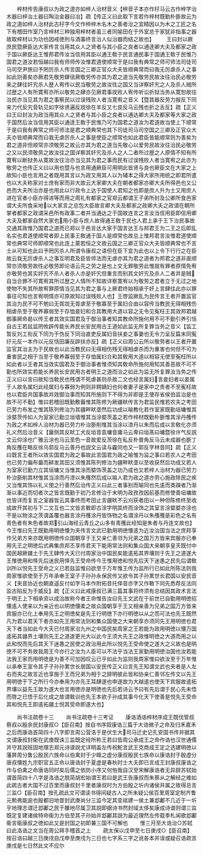 <!-- { "loadSidebar": true } -->
　　梓材传告康叔以为政之道亦如梓人治材音义【梓音子本亦作杍马云古作梓字治木器曰梓治土器曰陶治金器曰冶】疏【传正义曰此取下言若作梓材既勤朴斵故云为政之道如梓人治材此古杍字今文作梓梓木名木之善者治之宜精因以为木之工匠之名下有稽田作室乃言梓材三种独用梓材者虽三者同喻田在于外室总于家犹非指事之器故取梓材以为功也因戒徳刑与酒事终言治人似治器而结之故也】
　　王曰封以厥庶民暨厥臣达大家传言当用其众人之贤者与其小臣之良者以通逹卿大夫及都家之政于国以厥臣达王惟邦君传汝当信用其臣以通王敎于民言通民事于国通王敎于民惟乃国君之道汝若恒越曰我有师师传汝惟君道使顺常于是曰我有典常之师可师法司徒司马司空尹旅曰予罔厉杀人传言国之三卿正官众大夫皆顺典常而曰我无厉虐杀人之事如此则善矣亦厥君先敬劳肆徂厥敬劳传亦其为君之道当先敬劳民故汝往治民必敬劳来之肆往奸宄杀人歴人宥传以民当敬劳之故汝徃之国又当详察奸宄之人及杀人贼所过歴之人有所寛宥亦所以敬劳之肆亦见厥君事戕败人宥传听讼折狱当务从寛恕故往治民亦当见其为君之事察民以过误残败人者当寛宥之音义【暨其器反劳力报反下同来力代反宄音轨见如字徐贤遍反戕徐在羊反又七良反马云残也折之舌反】疏【正义曰王曰封汝为政当用其众人之贤者与其小臣之良者以通达卿大夫及都家等大家之政于国然后汝当信用其臣以通逹王敎于民惟乃可为国君之道汝为君道故当使上下顺常于是曰我有典常之师可师法是君之顺典常也其下司徒司马司空国之三卿及正官众大夫亦皆顺典常而曰我无虐厉杀人之事是使臣之顺常也如此君臣皆能顺常则为善矣为君之道非但顺常亦须敬劳之故云亦其为君之道当先敬心以爱劳民故汝往治民必敬劳之又以民须敬劳之故汝往之国详察其奸宄及杀人之人二者所过歴之人原情不知有所寛宥以断狱务从寛故汝往治亦当见其为君之事而民有过误残败人者当寛宥之此亦为敬劳之也传正义曰以用也暨与也言用通厥臣可用明此皆贤与良也厥臣文在大家之上故知小臣也言用之者既用其言以为政又用其人以为辅本之得大家所用统之即君所遣也以大夫称家对士庶有家而非大故云大家卿大夫在朝者都家亦卿大夫所得邑也又公邑而大夫所治亦是也用此以行政令上达于国使人君知之也即是庶人升为士又用庶人进在官者小臣亦得进等而用之周礼有都家之官郑云都谓王子弟所封及公卿所食邑家谓大夫所食采地以大家言之总包大臣故言卿大夫及都家之政卿大夫之政谓在朝所掌者都家之政谓采邑所有政事二者并当通达之于国故连言之言汝当信用臣即信用卿大夫及都家自然大家也用小臣与庶人故得通王敎于民也人君上承于王下治民事故交通其政惟乃国君之道而已郑以于邑言达大家于国言达王与邦君王为二王之后即乱名实也君道使顺常者即上民事王敎通于国人是顺常也故总上惟邦君言汝惟君道使顺常也典常可师即顺常也此连上蒙若恒之文故云国之三卿正官众大夫皆顺典常也不言士从可知也此曰予罔厉杀人所谓令康叔之语但在臣下宜为此也以上令下行行之在臣故云我无厉虐杀人之事互明君及臣皆师法而无虐亦其为君之道者为邦君之道非直顺常亦须敬劳故徃必敬劳即论语云先之劳之是也上文无罪敬劳此惟就有罪者原情免宥亦敬劳也其实奸宄不杀人者杀人亦是奸宄但重言而别其文奸宄及杀人二者并是贼自当合罪不可寛宥其所过歴之人情所不知故详察寛宥以为敬劳之君者立于无过之地使物不失其所故宥罪原情当见其为君之事与上厥君终始相承于奸上言肆往此亦以罪事往可知也言宥明情亦可原故知过误残败人也】王啓监厥乱为民传言王者开置监官其治为民不可不勉曰无胥戕无胥虐至于敬寡至于属妇合由以容传当教民无得相残伤相虐杀至于敬养寡弱至于存恤妾妇和合其教用大道以容之无令见寃枉王其效邦君越御事厥命曷以传王者其效实国君及于御治事者知其教命所施何用不可不勤引养引恬自古王若兹监罔攸辟传能长养民长安民用古王道如此监无所复罪当务之音义【监工暂反刘工衔反下同为于伪反下同治直吏反属妇音扶妾之事妻也无令力呈反篇末同寃纡元反一本作以元反恬田廉反辟扶亦反】疏【正义曰周公云所以敬劳者以王者开置监官其治主为于民故也以此当教民曰无得相伤残无得相虐杀而为重害也何但不可为重害民之相于当至于敬养寡弱至于存恤属妇合和其敎用大道以相容无使至寃枉所以如此者以王者其当效实国君及于御治事者惟须知其敎命所施何用知其善恶故不可不勤也所效实若能长养民长安民用古者明王之道而治之如此为监无所复罪汝当务之传正义曰以言曰故知当敎民也残谓不死虐甚则杀故二文也经言属妇言妾妇者以妾属于人故名属妇此经属妇与寡弱为例则非闗嫡妇也何者妻子是家中之贵者不至寃枉故也以君臣共国事故并效御治事而知其所施则下不得为非即是王使存省侯伯监治是也故不可不勤】惟曰若稽田既勤敷葘惟其陈修为厥疆畎传言为君监民惟若农夫之考田已劳力布发之惟其陈列修治为其疆畔畎垄然后功成以喻教化若作室家既勤垣墉惟其涂塈茨传如人为室家已勤立垣墙惟其当涂塈茨盖之若作梓材既勤朴斵惟其涂丹雘传为政之术如梓人治材为器已劳力朴治斵削惟其当涂以漆丹以朱而后成以言敎化亦须礼义然后治音义【葘侧其反畎工犬反垣音袁墉音庸马云卑曰垣髙曰墉暨徐许气反説文云仰涂也广雅云涂也马云垩色一音故爱反茨徐在私反朴普角反马云未成器也斵丁角反雘在略反徐乌郭反马云善丹也説文云读与靃同也又一郭反字林音同】疏【正义曰既言王者所以效实国君为政之事故此言国君为政之喻惟为监之事曰若农人之考田也已劳力徧布葘而耕发其田又须惟其陈列修治为疆畔畎垄以至收获然后功成又若人为室家已勤力立其垣墉又当惟其涂而塈饰茨盖之功乃成也又若梓人治材为器已劳力朴治斵削其材惟其当涂而丹漆以朱雘然后成以喻人君为政之道亦劳心施政除民之疾又当惟其饰以礼义使之行善然后治传正义曰此三者事别而喻同也先逺而类疎者乃渐渐以事近而切者次之皆言既勤于初乃言修治于末明为政孜孜因前基而修使善垣墉故也皆详而复言之室器皆云其事终而考田止言疆畎不云刈获者田以一种但陈修终至收成故开其初与下二文互也二文皆言斁即古涂字明其终而涂饰之其室言涂塈塈亦涂也不是以物涂之茨谓盖覆也器言涂丹雘涂丹皆饰物之名谓涂丹以朱雘雘是彩色之名有青色者有朱色者故郑引山海经云青丘之山多有青雘此经知是朱者与丹连文故也】今王惟曰先王既勤用明徳懐为夹传言文武已勤用明徳懐逺为近汝治国当法之庶邦享作兄弟方来亦既用明徳传众国朝享于王又亲仁善邻为兄弟之国万方皆来宾服亦已奉用先王之明徳后式典集庶邦丕享传君天下能用常法则和集众国大来朝享皇天既付中国民越厥疆土于先王肆传大天已付周家治中国民矣能逺拓其界壤则于先王之道遂大王惟徳用和怿先后迷民用怿先王受命传今王惟用徳和悦先后天下迷愚之民先后谓敎训所以悦先王受命之义已若兹监惟曰欲至于万年惟王传为监所行已如此所陈法则我周家惟欲使至于万年承奉王室子子孙孙永保民传又欲令其子孙累世长君国以安民音义【夹音协近也朝直遥反付如字马本作附拓音托怿音亦字又作斁下同先悉荐反法同监古陷反为于威反】疏【正义曰此戒康叔已满三篇其事将终须有总结因其政术言法于明王上下相承资以成治故称今者王命惟告汝曰先王文武在于前世已自勤用明徳招懐逺人使来以为亲近也以明徳懐柔之故众国朝享于王又相亲善为兄弟之国万方皆来宾服亦已化上奉用先王之明徳矣是先王行明徳下亦行明徳以从之而可法也先王既然凡为君以君天下者亦如先王用常法则和集众国使之大来朝享亦须同先王用明徳也君天下者当如此今大天已付周家治九州之中国民矣周家之王若能为政用明徳以懐万国逺拓其疆界土壤则先王之道遂更光大以此今王须大先王之政惟明徳之大道而用之以此和悦而先后其天下迷愚之民使之政治用此所以悦先王受命使之遂大之义故也是明徳不可不务故我周王今亦行之汝为人臣可以不法乎当法王家勤用明徳治国也汝若能法我王家而用明徳是为善不可加因叹云已乎如此为监则我周家惟曰欲汝至于万年惟以承奉王室令其子子孙孙累世长居国以安民传正义曰言先王知谓文武也夹者是人左右而夹之故言近也享施于王而兄弟为相于之辞明彼此皆和协亲仁善邻左传文以先王用明徳于下之所行今亦奉用为亦先王耳肆遂也申遂故为大越逺也使天下宾服故逺拓界壤以益先王故为遂大也言用徳亦是明徳也先后若诗云予曰有先后谓于民心先未悟而啓之已悟于后化成之故谓敎训也先王本欲子孙成其事今化天下使善是悦先王受命其和悦先王即逺拓疆土悦其受命即遂大也】

　　尚书注疏卷十三
　　尚书注疏卷十三考证
　　康诰酒诰梓材序成王既伐管叔蔡叔以殷余民封康叔○【臣召南】按自书序叙康诰三篇于大诰微子之命及归禾嘉禾之后而康诰首简四十八字即言周公营洛于是伏生大司马迁史记孔安国书传并据其文谓康叔封衞在武庚既诛三监既定经所称王若曰皆周公承成王之命作诰也汉世通儒并守其説班固地理志郑元诗谱説尤详明盖左传祝鮀言武王克商成王定之选建明徳以藩屏周分鲁公殷民六族命以伯禽封于少皥之虚分康叔殷民七族命以康诰封于殷虚分唐叔懐姓九宗职官五正命以唐诰封于夏虚是春秋时士大夫即已言成王封康叔康诰之作与伯禽之命唐诰同时矣后儒之依防小序又何恠哉自汉至宋解康诰者无异辞苏轼始谓首简四十八字是洛诰之脱简胡宏始谓王若曰是武王告康叔而朱蔡从之解经之难如此疏古者大国不过百里而康叔封千里者康叔时为方伯殷之圻内诸侯并属之故得总言三监○【臣召南】按孔疏此文可谓读书得间疑古人之所未疑公侯百里周室定制齐鲁元勲弗能逾也殷都旧地昔封武庚尚分三监今定其变祗建一侯土兼邶鄘不几近于一圻乎地理志谓迁邶鄘之民于雒地尽属卫其説即据诗书然封域太侈矣康成诗谱则谓三监既定复建诸侯特命衞为方伯至其子孙始并邶鄘其説为最近理然左传载季札闻歌邶鄘衞言衞康叔之徳如此又是封国之初即兼三国不可解也
　　惟三月至大诰治○苏轼曰此洛诰之文当在周公拜手稽首之上
　　疏太保以戊申至七日庚戌○【臣召南】按召诰曰越三日庚戌自戊申至庚戌为三日也七字系三字之讹各本并误或疑召诰疏言庚戌是七日然此文不应尔
